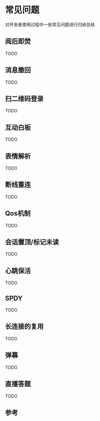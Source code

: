 # 常见问题

对开发者使用过程中一些常见问题进行归纳总结

## 阅后即焚

TODO

## 消息撤回

TODO

## 扫二维码登录

TODO

## 互动白板

TODO

## 表情解析

TODO

## 断线重连

TODO

## Qos机制

TODO

## 会话置顶/标记未读

TODO

## 心跳保活

TODO

## SPDY

TODO

## 长连接的复用

TODO

## 弹幕

TODO

## 直播答题

TODO

<!-- ## 游戏世界概念: 全服务器广播, 游戏IM服务器 -->

<!-- ## 小米/华为/魅族/fcm推送 -->

## 参考
